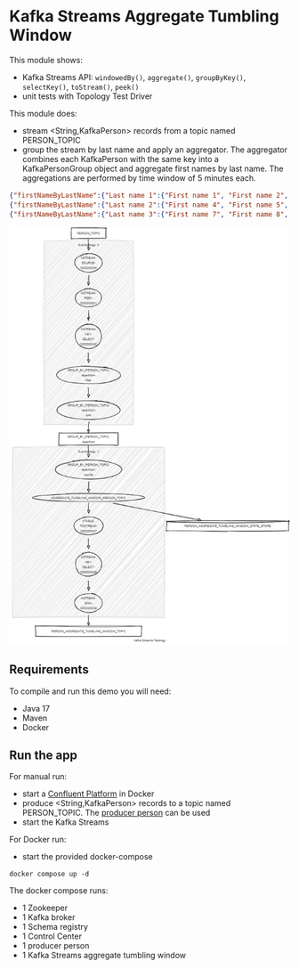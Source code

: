 # Kafka Streams Aggregate Tumbling Window

This module shows:
- Kafka Streams API: `windowedBy()`, `aggregate()`, `groupByKey()`, `selectKey()`, `toStream()`, `peek()`
- unit tests with Topology Test Driver

This module does:
- stream <String,KafkaPerson> records from a topic named PERSON_TOPIC
- group the stream by last name and apply an aggregator. 
The aggregator combines each KafkaPerson with the same key into a KafkaPersonGroup object and aggregate first names by last name.
The aggregations are performed by time window of 5 minutes each.

```json
{"firstNameByLastName":{"Last name 1":{"First name 1", "First name 2", "First name 3"}}}
{"firstNameByLastName":{"Last name 2":{"First name 4", "First name 5", "First name 6"}}}
{"firstNameByLastName":{"Last name 3":{"First name 7", "First name 8", "First name 9"}}}
```

![topology.png](topology.png)

## Requirements

To compile and run this demo you will need:
- Java 17
- Maven
- Docker

## Run the app

For manual run:
- start a [Confluent Platform](https://docs.confluent.io/platform/current/quickstart/ce-docker-quickstart.html#step-1-download-and-start-cp) in Docker
- produce <String,KafkaPerson> records to a topic named PERSON_TOPIC. The [producer person](../specific-producers/kafka-streams-producer-person) can be used
- start the Kafka Streams

For Docker run:
- start the provided docker-compose 

```
docker compose up -d
```

The docker compose runs:
- 1 Zookeeper
- 1 Kafka broker
- 1 Schema registry
- 1 Control Center
- 1 producer person
- 1 Kafka Streams aggregate tumbling window
